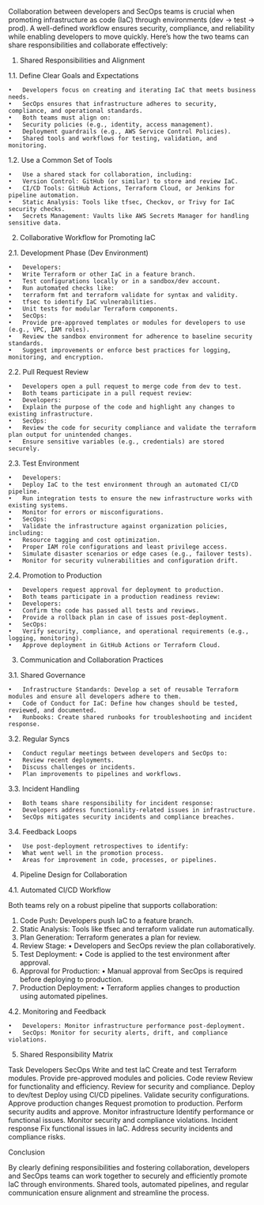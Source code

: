 Collaboration between developers and SecOps teams is crucial when promoting infrastructure as code (IaC) through environments (dev -> test -> prod). A well-defined workflow ensures security, compliance, and reliability while enabling developers to move quickly. Here’s how the two teams can share responsibilities and collaborate effectively:

1. Shared Responsibilities and Alignment

1.1. Define Clear Goals and Expectations

	•	Developers focus on creating and iterating IaC that meets business needs.
	•	SecOps ensures that infrastructure adheres to security, compliance, and operational standards.
	•	Both teams must align on:
	•	Security policies (e.g., identity, access management).
	•	Deployment guardrails (e.g., AWS Service Control Policies).
	•	Shared tools and workflows for testing, validation, and monitoring.

1.2. Use a Common Set of Tools

	•	Use a shared stack for collaboration, including:
	•	Version Control: GitHub (or similar) to store and review IaC.
	•	CI/CD Tools: GitHub Actions, Terraform Cloud, or Jenkins for pipeline automation.
	•	Static Analysis: Tools like tfsec, Checkov, or Trivy for IaC security checks.
	•	Secrets Management: Vaults like AWS Secrets Manager for handling sensitive data.

2. Collaborative Workflow for Promoting IaC

2.1. Development Phase (Dev Environment)

	•	Developers:
	•	Write Terraform or other IaC in a feature branch.
	•	Test configurations locally or in a sandbox/dev account.
	•	Run automated checks like:
	•	terraform fmt and terraform validate for syntax and validity.
	•	tfsec to identify IaC vulnerabilities.
	•	Unit tests for modular Terraform components.
	•	SecOps:
	•	Provide pre-approved templates or modules for developers to use (e.g., VPC, IAM roles).
	•	Review the sandbox environment for adherence to baseline security standards.
	•	Suggest improvements or enforce best practices for logging, monitoring, and encryption.

2.2. Pull Request Review

	•	Developers open a pull request to merge code from dev to test.
	•	Both teams participate in a pull request review:
	•	Developers:
	•	Explain the purpose of the code and highlight any changes to existing infrastructure.
	•	SecOps:
	•	Review the code for security compliance and validate the terraform plan output for unintended changes.
	•	Ensure sensitive variables (e.g., credentials) are stored securely.

2.3. Test Environment

	•	Developers:
	•	Deploy IaC to the test environment through an automated CI/CD pipeline.
	•	Run integration tests to ensure the new infrastructure works with existing systems.
	•	Monitor for errors or misconfigurations.
	•	SecOps:
	•	Validate the infrastructure against organization policies, including:
	•	Resource tagging and cost optimization.
	•	Proper IAM role configurations and least privilege access.
	•	Simulate disaster scenarios or edge cases (e.g., failover tests).
	•	Monitor for security vulnerabilities and configuration drift.

2.4. Promotion to Production

	•	Developers request approval for deployment to production.
	•	Both teams participate in a production readiness review:
	•	Developers:
	•	Confirm the code has passed all tests and reviews.
	•	Provide a rollback plan in case of issues post-deployment.
	•	SecOps:
	•	Verify security, compliance, and operational requirements (e.g., logging, monitoring).
	•	Approve deployment in GitHub Actions or Terraform Cloud.

3. Communication and Collaboration Practices

3.1. Shared Governance

	•	Infrastructure Standards: Develop a set of reusable Terraform modules and ensure all developers adhere to them.
	•	Code of Conduct for IaC: Define how changes should be tested, reviewed, and documented.
	•	Runbooks: Create shared runbooks for troubleshooting and incident response.

3.2. Regular Syncs

	•	Conduct regular meetings between developers and SecOps to:
	•	Review recent deployments.
	•	Discuss challenges or incidents.
	•	Plan improvements to pipelines and workflows.

3.3. Incident Handling

	•	Both teams share responsibility for incident response:
	•	Developers address functionality-related issues in infrastructure.
	•	SecOps mitigates security incidents and compliance breaches.

3.4. Feedback Loops

	•	Use post-deployment retrospectives to identify:
	•	What went well in the promotion process.
	•	Areas for improvement in code, processes, or pipelines.

4. Pipeline Design for Collaboration

4.1. Automated CI/CD Workflow

Both teams rely on a robust pipeline that supports collaboration:
1.	Code Push: Developers push IaC to a feature branch.
2.	Static Analysis: Tools like tfsec and terraform validate run automatically.
3.	Plan Generation: Terraform generates a plan for review.
4.	Review Stage:
•	Developers and SecOps review the plan collaboratively.
5.	Test Deployment:
•	Code is applied to the test environment after approval.
6.	Approval for Production:
•	Manual approval from SecOps is required before deploying to production.
7.	Production Deployment:
•	Terraform applies changes to production using automated pipelines.

4.2. Monitoring and Feedback

	•	Developers: Monitor infrastructure performance post-deployment.
	•	SecOps: Monitor for security alerts, drift, and compliance violations.

5. Shared Responsibility Matrix

Task	Developers	SecOps
Write and test IaC	Create and test Terraform modules.	Provide pre-approved modules and policies.
Code review	Review for functionality and efficiency.	Review for security and compliance.
Deploy to dev/test	Deploy using CI/CD pipelines.	Validate security configurations.
Approve production changes	Request promotion to production.	Perform security audits and approve.
Monitor infrastructure	Identify performance or functional issues.	Monitor security and compliance violations.
Incident response	Fix functional issues in IaC.	Address security incidents and compliance risks.

Conclusion

By clearly defining responsibilities and fostering collaboration, developers and SecOps teams can work together to securely and efficiently promote IaC through environments. Shared tools, automated pipelines, and regular communication ensure alignment and streamline the process.